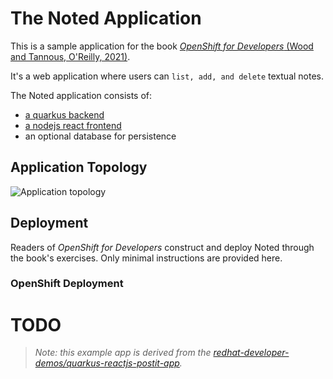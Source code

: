 # The Noted Application
This is a sample application for the book [*OpenShift for Developers* (Wood and Tannous, O'Reilly, 2021)][ofdbook].

It's a web application where users can `list, add, and delete` textual notes.

The Noted application consists of:
- [a quarkus backend](https://github.com/openshift-for-developers/quarkus-backend)
- [a nodejs react frontend](https://github.com/openshift-for-developers/nodejs-frontend)
- an optional database for persistence

## Application Topology
![Application topology](topology.png "Application Topology")

## Deployment
Readers of *OpenShift for Developers* construct and deploy Noted through the book's exercises. Only minimal instructions are provided here.

### OpenShift Deployment
# TODO

> *Note: this example app is derived from the [redhat-developer-demos/quarkus-reactjs-postit-app][quarkus-postit].*

[ofdbook]: https://www.oreilly.com/library/view/openshift-for-developers/9781098103354/
[quarkus-postit]: https://github.com/redhat-developer-demos/quarkus-reactjs-postit-app
